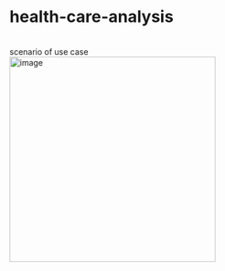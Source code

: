 # health-care-analysis
<br>
scenario of use case
<br>
<img width="360" alt="image" src="https://user-images.githubusercontent.com/57039610/157854410-22bc96b7-1bb2-461b-b80e-8aa93e43068f.png">



